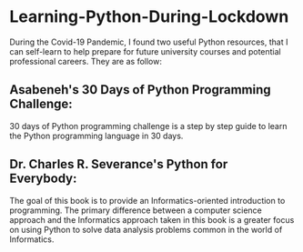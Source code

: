 # Learning-Python-During-Lockdown
During the Covid-19 Pandemic, I found two useful Python resources, that I can self-learn to help prepare for future university courses and potential professional careers. They are as follow:
## Asabeneh's 30 Days of Python Programming Challenge:
  30 days of Python programming challenge is a step by step guide to learn the Python programming language in 30 days. 
## Dr. Charles R. Severance's Python for Everybody:
  The goal of this book is to provide an Informatics-oriented introduction to programming. The primary difference between a computer science approach and the Informatics approach taken in this book is a greater focus on using Python to solve data analysis problems common in the world of Informatics.
